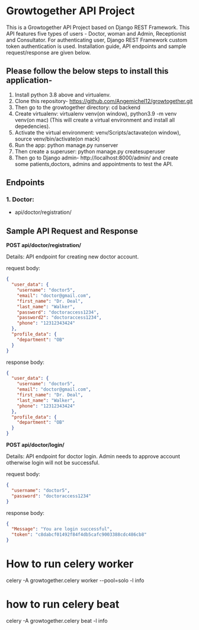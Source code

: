 # Growtogether API Project

This is a Growtogether API Project based on Django REST Framework. This API features five types of users - Doctor, woman and Admin, Receptionist and Consultator.
For authenticating user, Django REST Framework custom token authentication is used. Installation guide, API endpoints and sample request/response are given below.

## Please follow the below steps to install this application-

1. Install python 3.8 above and virtualenv.
2. Clone this repository- https://github.com/Angemichel12/growtogether.git
3. Then go to the growtogether directory: cd backend
4. Create virtualenv: virtualenv venv(on window), python3.9 -m venv venv(on mac) (This will create a virtual environment and install all depedencies).
5. Activate the virtual environment: venv/Scripts/actavate(on window), source venv/bin/activate(on mack)
6. Run the app: python manage.py runserver
7. Then create a superuser: python manage.py createsuperuser
8. Then go to Django admin- http://localhost:8000/admin/ and create some patients,doctors, admins and appointments to test the API.

## Endpoints

### 1. Doctor:

- api/doctor/registration/

## Sample API Request and Response

**POST api/doctor/registration/**

Details: API endpoint for creating new doctor account.

request body:

```json
{
  "user_data": {
    "username": "doctor5",
    "email": "doctor@gmail.com",
    "first_name": "Dr. Deal",
    "last_name": "Walker",
    "password": "doctoraccess1234",
    "password2": "doctoraccess1234",
    "phone": "12312343424"
  },
  "profile_data": {
    "department": "OB"
  }
}
```

response body:

```json
{
  "user_data": {
    "username": "doctor5",
    "email": "doctor@gmail.com",
    "first_name": "Dr. Deal",
    "last_name": "Walker",
    "phone": "12312343424"
  },
  "profile_data": {
    "department": "OB"
  }
}
```

**POST api/doctor/login/**

Details: API endpoint for doctor login. Admin needs to approve account otherwise login will not be successful.

request body:

```json
{
  "username": "doctor5",
  "password": "doctoraccess1234"
}
```

response body:

```json
{
  "Message": "You are login successful",
  "token": "c8dabcf01492f84f4db5cafc9003388cdc486cb8"
}
```

# How to run celery worker

celery -A growtogether.celery worker --pool=solo -l info

# how to run celery beat

celery -A growtogether.celery beat -l info
